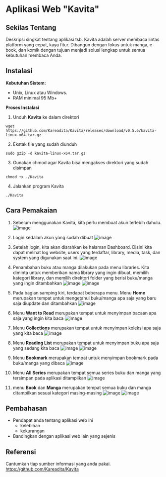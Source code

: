 # Aplikasi Web "Kavita"


## Sekilas Tentang

Deskripsi singkat tentang aplikasi tsb.
Kavita adalah server membaca lintas platform yang cepat, kaya fitur. Dibangun dengan fokus untuk manga, e-book, dan komik dengan tujuan menjadi solusi lengkap untuk semua kebutuhan membaca Anda.

## Instalasi

**Kebutuhan Sistem:**
- Unix, Linux atau Windows.
- RAM minimal 95 Mb+

**Proses Instalasi**
1. Unduh **Kavita** ke dalam direktori
```
wget https://github.com/Kareadita/Kavita/releases/download/v0.5.6/kavita-linux-x64.tar.gz
```
2. Ekstak file yang sudah diunduh
```
sudo gzip -d kavita-linux-x64.tar.gz
```
3. Gunakan chmod agar Kavita bisa mengakses direktori yang sudah disimpan
```
chmod +x ./Kavita
```
4. Jalankan program Kavita
```
./Kavita
```


## Cara Pemakaian

1. Sebelum menggunakan Kavita, kita perlu membuat akun terlebih dahulu.
![image](https://user-images.githubusercontent.com/95017091/196713457-6941eecc-2c13-4e67-9ce9-f343e100c280.png)

2. Login kedalam akun yang sudah dibuat
![image](https://user-images.githubusercontent.com/95017091/196713937-96de4bec-adf2-4c52-88f7-29a0ed449cee.png)

3. Setelah login, kita akan diarahkan ke halaman Dashboard. Disini kita dapat melihat log website, users yang terdaftar, library, media, task, dan system yang digunakan saat ini.
![image](https://user-images.githubusercontent.com/95017091/196714356-56188016-1dcf-4eb4-8165-8c5c86b03644.png)

4. Penambahan buku atau manga dilakukan pada menu libraries. Kita diminta untuk memberikan nama library yang ingin dibuat, memilih kategori library, dan memilih direktori folder yang berisi buku/manga yang ingin ditambahkan
![image](https://user-images.githubusercontent.com/95017091/196715404-cce117d6-9f2e-4591-99d6-5ebbeefb1335.png)
![image](https://user-images.githubusercontent.com/95017091/196715492-10a0b9c4-f8ed-4525-a13b-166091f15d17.png)

5. Pada bagian samping kiri, terdapat beberapa menu. Menu **Home** merupakan tempat untuk mengetahui buku/manga apa saja yang baru saja diupdate dan ditambahkan
![image](https://user-images.githubusercontent.com/95017091/196716634-503a4c25-d666-442b-aa2e-87a02cbb7c3a.png)

6. Menu **Want to Read** merupakan tempat untuk menyimpan bacaan apa saja yang ingin kita baca
![image](https://user-images.githubusercontent.com/95017091/196717148-ae3dcc45-dc81-4466-b9ad-ad221e2951f4.png)

7. Menu **Collections** merupakan tempat untuk menyimpan koleksi apa saja yang kita baca
![image](https://user-images.githubusercontent.com/95017091/196717442-e941a4e3-a069-4dc5-b15d-389f888c5359.png)

8. Menu **Reading List** merupakan tempat untuk menyimpan buku apa saja yang sedang kita baca
![image](https://user-images.githubusercontent.com/95017091/196717885-f50c4fbf-1ac3-468e-b265-e32df35cdd1f.png)
![image](https://user-images.githubusercontent.com/95017091/196718134-8f82ab63-59cf-4ece-9792-0159e05d0b34.png)

9. Menu **Bookmark** merupakan tempat untuk menyimpan bookmark pada buku/manga yang dibaca
![image](https://user-images.githubusercontent.com/95017091/196719286-57a9a66a-b618-43f1-b0e5-3e12eda57e19.png)

10. Menu **All Series** merupakan tempat semua series buku dan manga yang tersimpan pada aplikasi ditampilkan
![image](https://user-images.githubusercontent.com/95017091/196719997-83fd8ee0-3f82-456b-979c-4cb8ffb503c8.png)

11. menu **Book** dan **Manga** merupakan tempat semua buku dan manga ditampilkan sesuai kategori masing-masing
![image](https://user-images.githubusercontent.com/95017091/196720353-8327c98e-a3fd-45cc-960a-5522e709528e.png)
![image](https://user-images.githubusercontent.com/95017091/196720433-cd47f7d9-e649-4d23-9b5c-560a87501b62.png)



## Pembahasan

- Pendapat anda tentang aplikasi web ini
    - kelebihan
    - kekurangan
- Bandingkan dengan aplikasi web lain yang sejenis


## Referensi

Cantumkan tiap sumber informasi yang anda pakai.
https://github.com/Kareadita/Kavita
